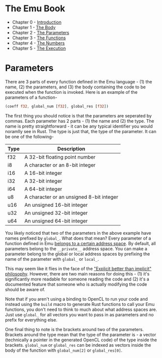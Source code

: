 # The Emu Book
- Chapter 0 - [Introduction](https://github.com/calebwin/emu/blob/master/book/introduction.md)
- Chapter 1 - [The Body](https://github.com/calebwin/emu/blob/master/book/body.md)
- Chapter 2 - [The Parameters](https://github.com/calebwin/emu/blob/master/book/parameters.md)
- Chapter 3 - [The Functions](https://github.com/calebwin/emu/blob/master/book/functions.md)
- Chapter 4 - [The Numbers](https://github.com/calebwin/emu/blob/master/book/numbers.md)
- Chapter 5 - [The Execution](https://github.com/calebwin/emu/blob/master/book/execution.md)

# Parameters
There are 3 parts of every function defined in the Emu language - (1) the name, (2) the parameters, and (3) the body containing the code to be executed when the function is invoked. Here is an example of the parameters of a function-
```rust
(coeff f32, global_num [f32], global_res [f32])
```

The first thing you should notice is that the parameters are seperated by commas. Each parameter has 2 parts - (1) the name and (2) the type. The name is pretty straightforward - it can be any typical identifier you would noramlly see in Rust. The type is just that, the type of the parameter. It can be one of the following-

| Type  | Description           |
| ---- | ---------------------------------------- |
| f32  | A 32-bit floating point number           |
| i8   | A character or an 8-bit integer          |
| i16  | A 16-bit integer                         |
| i32  | A 32-bit integer                         |
| i64  | A 64-bit integer                         |
| u8   | A character or an unsigned 8-bit integer |
| u16  | An unsigned 16-bit integer               |
| u32  | An unsigned 32-bit integer               |
| u64  | An unsigned 64-bit integer               |         

You likely noticed that two of the parameters in the above example have names prefixed by `global_`. What does that mean? Every parameter of a function defined in Emu [belongs to a certain address space](https://www.khronos.org/registry/OpenCL/sdk/1.1/docs/man/xhtml/qualifiers.html). By default, all parameters belong to the `__private__` address space. You can make a parameter belong to the global or local address spaces by prefixing the name of the parameter with `global_` or `local_`. 

This may seem like it flies in the face of the ["Explicit better than implicit" philosophy](https://www.python.org/dev/peps/pep-0020/). However, there are two main reasons for doing this - (1) it's significantly more readable for someone reading the code and (2) it's a documented feature that someone who is actually modifying the code should be aware of.

Note that if you aren't using a binding to OpenCL to run your code and instead using the `build` macro to generate Rust functions to call your Emu functions, you don't need to think to much about what address spaces are. Just use `global_` for all vectors you want to pass in as parameters and no prefix for everything else.

One final thing to note is the brackets around two of the parameters. Brackets around the type mean that the type of the parameter is - a vector (technically a pointer in the generated OpenCL code) of the type inside the brackets. `global_num` or `global_res` can be indexed as vectors inside the body of the function with `global_num[2]` or `global_res[0]`.
